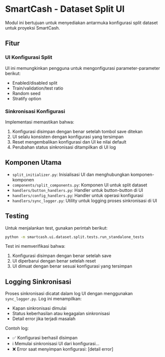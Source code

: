 # SmartCash - Dataset Split UI

Modul ini bertujuan untuk menyediakan antarmuka konfigurasi split dataset untuk proyeksi SmartCash.

## Fitur

### UI Konfigurasi Split

UI ini memungkinkan pengguna untuk mengonfigurasi parameter-parameter berikut:
- Enabled/disabled split
- Train/validation/test ratio
- Random seed
- Stratify option

### Sinkronisasi Konfigurasi

Implementasi memastikan bahwa:
1. Konfigurasi disimpan dengan benar setelah tombol save ditekan
2. UI selalu konsisten dengan konfigurasi yang tersimpan
3. Reset mengembalikan konfigurasi dan UI ke nilai default
4. Perubahan status sinkronisasi ditampilkan di UI log

## Komponen Utama

- `split_initializer.py`: Inisialisasi UI dan menghubungkan komponen-komponen
- `components/split_components.py`: Komponen UI untuk split dataset
- `handlers/button_handlers.py`: Handler untuk button-button di UI
- `handlers/config_handlers.py`: Handler untuk operasi konfigurasi
- `handlers/sync_logger.py`: Utility untuk logging proses sinkronisasi di UI

## Testing

Untuk menjalankan test, gunakan perintah berikut:

```bash
python -m smartcash.ui.dataset.split.tests.run_standalone_tests
```

Test ini memverifikasi bahwa:
1. Konfigurasi disimpan dengan benar setelah save
2. UI diperbarui dengan benar setelah reset
3. UI dimuat dengan benar sesuai konfigurasi yang tersimpan

## Logging Sinkronisasi

Proses sinkronisasi dicatat dalam log UI dengan menggunakan `sync_logger.py`. Log ini menampilkan:
- Kapan sinkronisasi dimulai
- Status keberhasilan atau kegagalan sinkronisasi
- Detail error jika terjadi masalah

Contoh log:
- ✅ Konfigurasi berhasil disimpan
- ℹ️ Memulai sinkronisasi UI dari konfigurasi...
- ❌ Error saat menyimpan konfigurasi: [detail error] 